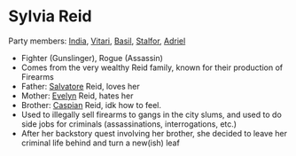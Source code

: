 # Sylvia Reid
Party members: [India](PCs/Current/India.md), [Vitari](PCs/Past/Vitari.md), [Basil](PCs/Past/Basil.md), [Stalfor](PCs/Current/Stalfor.md), [Adriel](PCs/Current/Adriel.md) 

- Fighter (Gunslinger), Rogue (Assassin)
- Comes from the very wealthy Reid family, known for their production of Firearms
- Father: [Salvatore](NPCs/Living/Salvatore.md) Reid, loves her
- Mother: [Evelyn](NPCs/Living/Evelyn.md) Reid, hates her
- Brother: [Caspian](NPCs/Living/Caspian.md) Reid, idk how to feel.
- Used to illegally sell firearms to gangs in the city slums, and used to do side jobs for criminals (assassinations, interrogations, etc.)
- After her backstory quest involving her brother, she decided to leave her criminal life behind and turn a new(ish) leaf